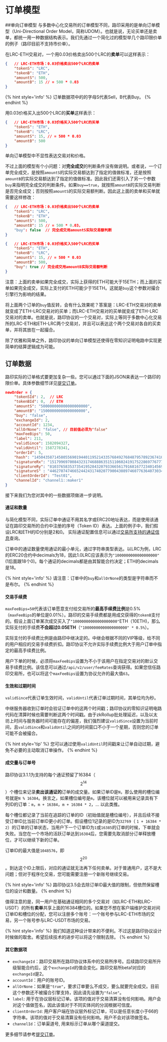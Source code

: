 # 订单模型


##单向订单模型
与多数中心化交易所的订单模型不同，路印采用的是单向订单模型（Uni-Directional Order Model，简称UDOM）。也就是说，无论买单还是卖单，都统一用一种数据结构表示。我们先通过一个简化过的模型举几个路印限价单的例子（路印目前不支持市价单）。

在LRC-ETH交易对，一个用0.03价格卖出500个LRC的**卖单**可以这样表示：
```JSON
{   // LRC-ETH市场：0.03价格卖出500个LRC的卖单
    "tokenS": "LRC",
    "tokenB": "ETH",
    "amountS": 500,
    "amountB": 15 // = 500 * 0.03
}
```

{% hint style='info' %}
订单数据项中的的字母S代表Sell，B代表Buy。
{% endhint %}


用0.03价格买入出500个LRC的**买单**这样表示：
```JSON
{   // LRC-ETH市场：0.03价格买入500个LRC的买单
    "tokenS": "ETH",
    "tokenB": "LRC",
    "amountS": 15, // = 500 * 0.03
    "amountB": 500 
}
```



单向订单模型中不显性表达交易对和价格。

不过上面的模型有个小问题：对**完全成交**的判断条件没有做说明。或者说，一个订单完全成交，是按照`amountS`的实际交易额达到了指定的值做标准，还是按照`amountB`的实际交易额达到了指定的值做标准。因此我们还需引入了另一个参数`buy`来指明完全成交的判断条件。如果`buy==true`，就按照`amountB`的实际交易判断是否完全成交；否则按照`amountS`的实际交易额判断。因此这上面的卖单和买单就需要这样修改：

```JSON
{   // LRC-ETH市场：0.03价格卖出500个LRC的卖单
    "tokenS": "LRC",
    "tokenB": "ETH",
    "amountS": 500,
    "amountB": 15 // = 500 * 0.03，
    "buy": false  // 完全成交用amountS实际交易额判断
}
```

```JSON
{   // LRC-ETH市场：0.03价格买入500个LRC的买单
    "tokenS": "ETH",
    "tokenB": "LRC",
    "amountS": 15, // = 500 * 0.03
    "amountB": 500,
    "buy": true // 完全成交用amountB实际交易额判断
}
```
注意：上面的卖单如果完全成交，实际上获得的ETH可能大于15ETH；而上面的买单如果完全成交，实际上支付的ETH可能少于15ETH。这就是`buy`这个参数对撮合引擎行为影响的结果。

将上面两个订单的`buy`值反转，会有什么效果呢？答案是：LRC-ETH交易对的卖单就变成了ETH-LRC交易对的买单；而LRC-ETH交易对的买单就变成了ETH-LRC交易对的卖单。也就是说，路印协议的一个交易对，实际上等同于多数中心化交易所的LRC-ETH和ETH-LRC两个交易对，并且可以表达这个两个交易对各自的买卖单，并将其放在一起撮合。

除了优雅和简单之外，路印协议的单向订单模型还使得在零知识证明电路中实现更简单的结算逻辑成为可能。


## 订单数据
路印实际的订单格式要更加复杂一些。您可以通过下面的JSON来表达一个路印的限价单。具体参数细节详见[提交订单](../dex_apis/submitOrder.md)。

```JSON
newOrder = {
    "tokenSId": 2,  // LRC
    "tokenBId": 0,  // ETH
    "amountS": "500000000000000000000",
    "amountB": "15000000000000000000",
    "buy": "false",
    "exchangeId": 2,
    "accountId": 1234,
    "allOrNone": "false", // 目前值必须为"false"
    "maxFeeBips": 50,
    "label": 211,
    "validSince": 1582094327,
    "validUntil": 1587278341,
    "orderId": 5,
    "hash": "14504358714580556901944011952143357684927684879578923674101657902115012783290",
    "signatureRx": "15179969700843231746888635151106024191752286977677731880613780154804077177446",
    "signatureRy": "8103765835373541952843207933665617916816772340145691265012430975846006955894",
    "signatureS" : "4462707474665244243174020779004308974607763640730341744048308145656189589982",
    "clientOrderId": "Test01",
    "channelId": "channel1::maker1"
}
```

接下来我们为您对其中的一些数据项做进一步说明。

#### 通证和数量
与简化模型不同，实际订单中通证不用其名字或ERC20地址表达，而是使用该通证在路印交易所的合约中注册的序号（Token ID）表达。上面的例子中，我们假设LRC和ETH的ID分别是2和0。
实际通证配置信息可以通过[交易所支持的通证信息](../dex_apis/getTokens.md)查询。

订单中的通证数量使用通证的最小单元，通过字符串类型表达。以LRC为例，LRC的ERC20合约中decimals为18，因此1.0LRC应该表示为`"1000000000000000000"`(1后面跟18个0)。每个通证的decimals都是由其智能合约决定；ETH的decimals是18。


{% hint style='info' %}
请注意：订单中的`buy`和`allOrNone`的类型是字符串而不是布尔。
{% endhint %}

#### 交易手续费
`maxFeeBips=50`代表该订单愿意支付给交易所的**最高手续费比例**是0.5%（`maxFeeBips`的单位是0.01%）。路印的交易手续费都是用成交获得的`tokenB`支付的。假设上面订单某次成交买入了`"10000000000000000000"`ETH（10ETH)，那么实际支付的手续费**不会超过0.05ETH**（`"10000000000000000000" * 0.5%`）。

实际支付的手续费比例是由路印中继决定的。中继会根据不同的VIP等级，给不同的用户相应的交易手续费折扣。路印协议不允许实际手续费比例大于用户订单中指定的最高手续费比例。

用户下单的时候，必须将`maxFeeBips`设置为不小于该用户在指定交易对的默认交易手续费比例。该信息可以通过`/api/v2/user/feeRates`查询获得。如果您信任路印交易所，也可以将这个`maxFeeBips`设置为协议允许的最大值`63`。

#### 生效和过期时间

`validSince`代表订单生效时间，`validUntil`代表订单过期时间，其单位均为秒。

中继服务器收到订单时会验证订单中的这两个时间戳；路印协议的零知识证明电路代码在清算时候也需要判断这两个时间戳。由于zkRollup批处理延迟，以及以太坊上时间与服务器时间可能存在的偏差，我们强烈建议`validSince`设置为当前时间，且`validSince`和`validUntil`之间的时间窗口不小于一个星期，否则您的订单可能不会被撮合。

{% hint style='tip' %}
您可以通过使用`validUntil`时间戳来让订单自动过期，避免不必要的主动取消订单操作。
{% endhint %}


#### 成交量与订单号


路印协议3.1.1为支持的每个通证预留了16384（$$2^{14}$$）个槽位来记录**卖出该通证的**订单的成交量。如果订单ID是`N`，那么使用的槽位编号就是`N % 16384`。换言之，如果槽位编号是`m`，该槽位就可以被用来记录具有下列ID的订单：`m`，`m + 16384`，`m + 16384 * 2`，... 以此类推。

每个槽位都记录了当前在追踪的订单的ID（初始值就是槽位编号），并且后续不接受订单ID比当前订单ID更小的订单。假设槽位1记录的是ID为`32769`（ `1 + 16384 * 2`）的订单的订单状态，当用户下一个订单ID为`1`或`16385`的订单的时候，下单就会失败。当您在一个市场的活跃订单达到`16384`后，您需要先取消部分订单释放槽位，才可以继续下新的订单。


订单ID的最大值是`1048576`，即$$2^{20}$$。到达这个ID上限后，对应的通证就无法再下任何卖单。对于普通用户，这不是大问题；但对于程序化交易，您可能需要注册一个新账号继续交易。

{% hint style='info' %}
路印协议3.5会去除订单ID最大值的限制，但依然保留槽位的设计和数量。
{% endhint %}

值得注意的是，同一用户在基础通证相同的多个交易对（如LRC-ETH和LRC-USDT）的所有**卖单**共享上面的16384槽位的。如果您不想在客户端维护交易对间订单ID和槽位的分配，您可以注册多个账号：一个账号参与LRC-ETH市场的交易，另一个账号参与LRC-USDT市场的交易。


{% hint style='info' %}
我们知道这种设计带来的不便利。不过这是路印协议设计时候做的取舍。希望后续技术的进步可以将这个限制去除。
{% endhint %}


#### 其它数据项

- `exchangeId`：路印交易所在路印协议体系中的交易所序号。后续路印交易所升级智能合约后，这个`exchangeId`的值会变化。路印交易所beta1对应的`exchangeId`是2。
- `accountId`：用户的账号ID。
- `allOrNone`：如果是`"true"`，要求订单要么不成交，要么就要完全成交。目前这个参数还不被撮合引擎支持，因此请先设置为`"false"`。
- `label`: 用于在协议层标记订单。该项的值对于交易清算没有任何影响。用户会对这个值做签名，因此该值对于不同实体间的分润根据可信度。
- `clientOrderId`: 用户客户端在协议层外标记订单，可以是任意长度小于66的字符串。该项的值对于交易清算没有任何影响。用户不会对该项做签名。
- `channelId`：订单渠道号, 用来标示订单从哪个渠道提交。

更多细节请参考[提交订单](../dex_apis/submitOrder.md)。




